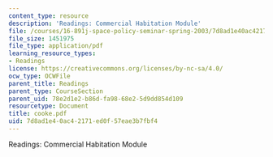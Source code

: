 ```yaml
---
content_type: resource
description: 'Readings: Commercial Habitation Module'
file: /courses/16-891j-space-policy-seminar-spring-2003/7d8ad1e40ac42171ed0f57eae3b7fbf4_cooke.pdf
file_size: 1451975
file_type: application/pdf
learning_resource_types:
- Readings
license: https://creativecommons.org/licenses/by-nc-sa/4.0/
ocw_type: OCWFile
parent_title: Readings
parent_type: CourseSection
parent_uid: 78e2d1e2-b86d-fa98-68e2-5d9dd854d109
resourcetype: Document
title: cooke.pdf
uid: 7d8ad1e4-0ac4-2171-ed0f-57eae3b7fbf4
---
```

Readings: Commercial Habitation Module
